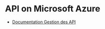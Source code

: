 # API on Microsoft Azure

- [Documentation Gestion des API](https://docs.microsoft.com/fr-fr/azure/api-management/)
